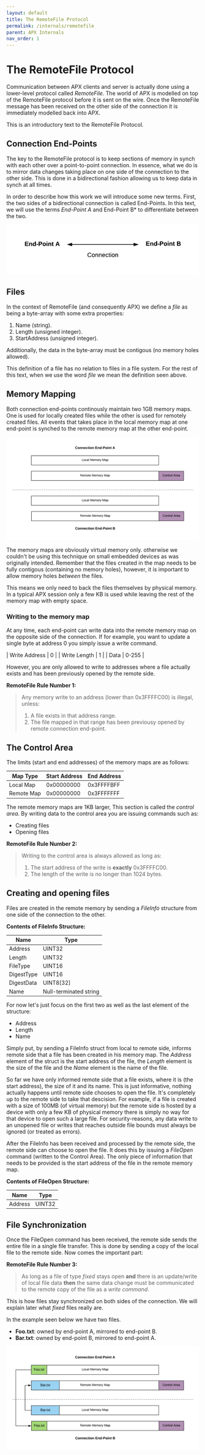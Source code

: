 ```yaml
---
layout: default
title: The RemoteFile Protocol
permalink: /internals/remotefile
parent: APX Internals
nav_order: 1
---
```


# The RemoteFile Protocol

Communication between APX clients and server is actually done using a lower-level protocol called *RemoteFile*.
The world of APX is modelled on top of the RemoteFile protocol before it is sent on the wire. Once the RemoteFile
message has been received on the other side of the connection it is immediately modelled back into APX.

This is an introductory text to the RemoteFile Protocol.

## Connection End-Points

The key to the RemoteFile protocol is to keep sections of memory in synch with each other over a point-to-point connection. In essence, what we do is to mirror data changes taking place on one side of the connection to the other side. This is done in a bidirectional fashion allowing us to keep data in
synch at all times.

In order to describe how this work we will introduce some new terms. First, the two sides of a bidirectional connection is called End-Points. In this text, we will use the terms *End-Point A* and End-Point B* to differentiate between the two.

![Connection End-Points](/images/RemoteFile_EndPoints.png)

## Files

In the context of RemoteFile (and consequently APX) we define a *file* as being a byte-array with some extra properties:

1. Name (string).
2. Length (unsigned integer).
3. StartAddress (unsigned integer).

Additionally, the data in the byte-array must be contigous (no memory holes allowed).

This definition of a file has no relation to files in a file system. For the rest of this text, when we use the word *file* we
mean the definition seen above.

## Memory Mapping

Both connection end-points continously maintain two 1GB memory maps. One is used for locally created files while the other is used for remotely created files.
All events that takes place in the local memory map at one end-point is synched to the remote memory map at the other end-point.

![Empty Memory Map](/images/RemoteFile_Empty.png)

The memory maps are obviously virtual memory only. otherwise we couldn't be using this technique on small embedded devices as was originally intended.
Remember that the files created in the map needs to be fully contigous (containing no memory holes), however, it is important to allow memory holes *between* the files.

This means we only need to back the files themselves by physical memory. In a typical APX session only a few KB is used while leaving the rest of the memory
map with empty space.

### Writing to the memory map

At any time, each end-point can write data into the remote memory map on the opposite side of the connection.
If for example, you want to update a single byte at address 0 you simply issue a write command.

| Write Address | 0     |
| Write Length  | 1     |
| Data          | 0-255 |

However, you are only allowed to write to addresses where a file actually exists and has been previously opened by the remote side.

**RemoteFile Rule Number 1:**

> Any memory write to an address (lower than 0x3FFFFC00) is illegal, unless:
>
>  1. A file exists in that address range.
>  2. The file mapped in that range has been previousy opened by remote connection end-point.

## The Control Area

The limits (start and end addresses) of the memory maps are as follows:

| Map Type    | Start Address | End Address  |
|-------------|---------------|--------------|
| Local Map   | 0x00000000    | 0x3FFFFBFF   |
| Remote Map  | 0x00000000    | 0x3FFFFFFF   |

The remote memory maps are 1KB larger, This section is called the *control area*.
By writing data to the control area you are issuing commands such as:

- Creating files
- Opening files

**RemoteFile Rule Number 2:**

> Writing to the control area is always allowed as long as:
>
> 1. The start address of the write is **exactly** 0x3FFFFC00.
> 2. The length of the write is no longer than 1024 bytes.

## Creating and opening files

Files are created in the remote memory by sending a *FileInfo* structure from one side of the connection to the other.

**Contents of FileInfo Structure:**

| Name        | Type                   |
|-------------|------------------------|
| Address     | UINT32                 |
| Length      | UINT32                 |
| FileType    | UINT16                 |
| DigestType  | UINT16                 |
| DigestData  | UINT8[32]              |
| Name        | Null-terminated string |

For now let's just focus on the first two as well as the last element of the structure:

- Address
- Length
- Name

Simply put, by sending a FileInfo struct from local to remote side, informs remote side that a file has been created in his memory map.
The *Address* element of the struct is the start address of the file, the *Length* element is the size of the file and the *Name* element is the name of the file.

So far we have only informed remote side that a file exists, where it is (the start address), the size of it and its name.
This is just informative, nothing actually happens until remote side chooses to open the file. It's completely up to the remote side to take
that descision. For example, if a file is created with a size of 100MB (of virtual memory) but the remote side is hosted by a device with only a few KB of physical memory there is simply no way for that device to open such a large file. For security-reasons, any data write to an unopened file or writes that reaches outside file bounds must always be ignored (or treated as errors).

After the FileInfo has been received and processed by the remote side, the remote side can choose to open the file. It does this by issuing a *FileOpen* command (written to the Control Area). The only piece of information that needs to be provided is the start address of the file in the remote memory map.

**Contents of FileOpen Structure:**

| Name        | Type                   |
|-------------|------------------------|
| Address     | UINT32                 |

## File Synchronization

Once the FileOpen command has been received, the remote side sends the entire file in a single file transfer. This is done by sending a copy of
the local file to the remote side. Now comes the important part:

**RemoteFile Rule Number 3:**

> As long as a file of type *fixed* stays open **and**
> there is an update/write of local file data **then**
> the same data change must be communicated to the remote copy
> of the file as a *write command*.

This is how files stay synchronized on both sides of the connection. We will explain later what *fixed* files really are.

In the example seen below we have two files.

- **Foo.txt**: owned by end-point A, mirrored to end-point B.
- **Bar.txt**: owned by end-point B, mirrored to end-point A.

![File Synchronization Example](/images/RemoteFile_Sync.png)